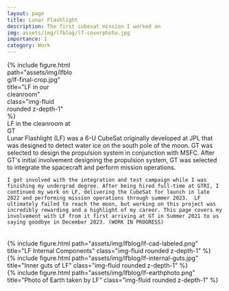 ```yaml
---
layout: page
title: Lunar Flashlight
description: The first cubesat mission I worked on
img: assets/img/lfblog/lf-coverphoto.jpg
importance: 1
category: Work
---
```


<div class="wrapped float-left" style="width:30%">
              {% include figure.html path="assets/img/lfblog/lf-final-crop.jpg" title="LF in our cleanroom" class="img-fluid rounded z-depth-1" %}
              <div class = "closecaption">
              LF in the cleanroom at GT
              </div>
</div>
<div class = "clearfix">
    Lunar Flashlight (LF) was a 6-U CubeSat originally developed at JPL that was designed to detect water ice on the south pole of the moon. GT was selected to design the propulsion system in conjunction with MSFC. After GT's initial involvement designing the propulsion system, GT was selected to integrate the spacecraft and perform mission operations. 
    
    
    I got involved with the integration and test campaign while I was finishing my undergrad degree. After being hired full-time at GTRI, I continued my work on LF, delivering the CubeSat for launch in late 2022 and performing mission operations through summer 2023.  LF ultimately failed to reach the moon, but working on this project was incredibly rewarding and a highlight of my career. This page covers my involvement with LF from it first arriving at GT in Summer 2021 to us saying goodbye in December 2023. (WORK IN PROGRESS)
 </div>

<div class ="row" style="height:20px">
</div>

<!--Check this https://codepen.io/jpI/pen/QQwqWK?editors=1100-->
<div class="row">
    <div class="col-sm">
        {% include figure.html path="assets/img/lfblog/lf-cad-labeled.png" title="LF Internal Components" class="img-fluid rounded z-depth-1" %}
    </div>
</div>
<div class="row">
    <div class="col-sm">
        {% include figure.html path="assets/img/lfblog/lf-internal-guts.jpg" title="Inner guts of LF" class="img-fluid rounded z-depth-1" %}
    </div>
</div>
<div class="row">
    <div class="col-sm">
        {% include figure.html path="assets/img/lfblog/lf-earthphoto.png" title="Photo of Earth taken by LF" class="img-fluid rounded z-depth-1" %}
    </div>
</div>


